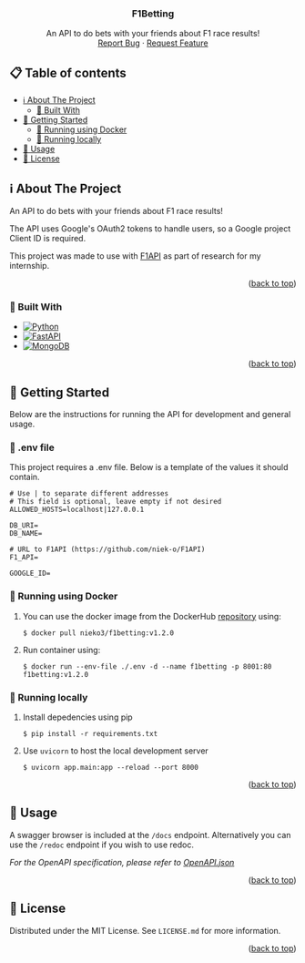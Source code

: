 <a name="readme-top"></a>

<div>
<h3 align="center">F1Betting</h3>

  <p align="center">
    An API to do bets with your friends about F1 race results!
    <br />
    <a href="https://github.com/niek-o/F1Betting/issues">Report Bug</a>
    ·
    <a href="https://github.com/niek-o/F1Betting/issues">Request Feature</a>
  </p>
</div>



<!-- TABLE OF CONTENTS -->

## 📋 Table of contents

- [ℹ️ About The Project](#-about-the-project)
    - [🚧 Built With](#built-with)
- [🔨 Getting Started](#-getting-started)
    - [🚢 Running using Docker](#running-using-docker)
    - [🏡 Running locally](#running-locally)
- [🚀 Usage ](#-usage)
- [📜 License](#-license)

<!-- ABOUT THE PROJECT -->

## ℹ️ About The Project

An API to do bets with your friends about F1 race results!

The API uses Google's OAuth2 tokens to handle users, so a Google project Client ID is required.

This project was made to use with [F1API](https://github.com/niek-o/F1API) as part of research for my
internship.

<p align="right">(<a href="#readme-top">back to top</a>)</p>

### 🚧 Built With

* [![Python]][Python-url]
* [![FastAPI]][FastAPI-url]
* [![MongoDB]][MongoDB-url]

<p align="right">(<a href="#readme-top">back to top</a>)</p>



<!-- GETTING STARTED -->

## 🔨 Getting Started

Below are the instructions for running the API for development and general usage.

### 🤖 .env file

This project requires a .env file. Below is a template of the values it should contain.

````dotenv
# Use | to separate different addresses 
# This field is optional, leave empty if not desired
ALLOWED_HOSTS=localhost|127.0.0.1

DB_URI=
DB_NAME=

# URL to F1API (https://github.com/niek-o/F1API)
F1_API=

GOOGLE_ID=
````

### 🚢 Running using Docker

1. You can use the docker image from the DockerHub [repository](https://hub.docker.com/r/nieko3/f1betting) using:

   ````shell
   $ docker pull nieko3/f1betting:v1.2.0
   ````

2. Run container using:

    ````shell
    $ docker run --env-file ./.env -d --name f1betting -p 8001:80 f1betting:v1.2.0
    ````

### 🏡 Running locally

1. Install depedencies using pip

   ````shell
   $ pip install -r requirements.txt
   ````

2. Use ``uvicorn`` to host the local development server
   ````shell
   $ uvicorn app.main:app --reload --port 8000
   ````

<p align="right">(<a href="#readme-top">back to top</a>)</p>



<!-- USAGE EXAMPLES -->

## 🚀 Usage

A swagger browser is included at the ``/docs`` endpoint. Alternatively you can use the ``/redoc`` endpoint if you wish
to use redoc.

_For the OpenAPI specification, please refer
to [OpenAPI.json](https://github.com/niek-o/F1Betting/blob/main/OpenAPI.json)_

<p align="right">(<a href="#readme-top">back to top</a>)</p>



<!-- LICENSE -->

## 📜 License

Distributed under the MIT License. See `LICENSE.md` for more information.

<p align="right">(<a href="#readme-top">back to top</a>)</p>



<!-- MARKDOWN LINKS & IMAGES -->
<!-- https://www.markdownguide.org/basic-syntax/#reference-style-links -->

[Python]: https://img.shields.io/badge/python-3670A0?style=for-the-badge&logo=python&logoColor=ffdd54

[Python-url]: https://python.org

[FastAPI]: https://img.shields.io/badge/FastAPI-005571?style=for-the-badge&logo=fastapi

[FastAPI-url]: https://fastapi.tiangolo.com/

[MongoDB]: https://img.shields.io/badge/MongoDB-%234ea94b.svg?style=for-the-badge&logo=mongodb&logoColor=white

[MongoDB-url]: https://www.mongodb.com/